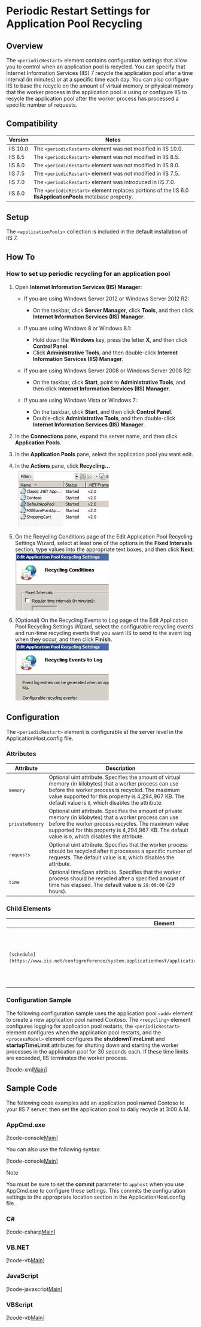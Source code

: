 Periodic Restart Settings for Application Pool Recycling <periodicRestart>
====================
<a id="001"></a>
## Overview

The `<periodicRestart>` element contains configuration settings that allow you to control when an application pool is recycled. You can specify that Internet Information Services (IIS) 7 recycle the application pool after a time interval (in minutes) or at a specific time each day. You can also configure IIS to base the recycle on the amount of virtual memory or physical memory that the worker process in the application pool is using or configure IIS to recycle the application pool after the worker process has processed a specific number of requests.

<a id="002"></a>
## Compatibility

| Version | Notes |
| --- | --- |
| IIS 10.0 | The `<periodicRestart>` element was not modified in IIS 10.0. |
| IIS 8.5 | The `<periodicRestart>` element was not modified in IIS 8.5. |
| IIS 8.0 | The `<periodicRestart>` element was not modified in IIS 8.0. |
| IIS 7.5 | The `<periodicRestart>` element was not modified in IIS 7.5. |
| IIS 7.0 | The `<periodicRestart>` element was introduced in IIS 7.0. |
| IIS 6.0 | The `<periodicRestart>` element replaces portions of the IIS 6.0 **IIsApplicationPools** metabase property. |

<a id="003"></a>
## Setup

The `<applicationPools>` collection is included in the default installation of IIS 7.

<a id="004"></a>
## How To

### How to set up periodic recycling for an application pool

1. Open **Internet Information Services (IIS) Manager**: 

    - If you are using Windows Server 2012 or Windows Server 2012 R2: 

        - On the taskbar, click **Server Manager**, click **Tools**, and then click **Internet Information Services (IIS) Manager**.
    - If you are using Windows 8 or Windows 8.1: 

        - Hold down the **Windows** key, press the letter **X**, and then click **Control Panel**.
        - Click **Administrative Tools**, and then double-click **Internet Information Services (IIS) Manager**.
    - If you are using Windows Server 2008 or Windows Server 2008 R2: 

        - On the taskbar, click **Start**, point to **Administrative Tools**, and then click **Internet Information Services (IIS) Manager**.
    - If you are using Windows Vista or Windows 7: 

        - On the taskbar, click **Start**, and then click **Control Panel**.
        - Double-click **Administrative Tools**, and then double-click **Internet Information Services (IIS) Manager**.
2. In the **Connections** pane, expand the server name, and then click **Application Pools**.
3. In the **Application Pools** pane, select the application pool you want edit.
4. In the **Actions** pane, click **Recycling...**   
    [![](index/_static/image2.png)](index/_static/image1.png)
5. On the Recycling Conditions page of the Edit Application Pool Recycling Settings Wizard, select at least one of the options in the **Fixed Intervals** section, type values into the appropriate text boxes, and then click **Next**.  
    [![](index/_static/image4.png)](index/_static/image3.png)
6. (Optional) On the Recycling Events to Log page of the Edit Application Pool Recycling Settings Wizard, select the configurable recycling events and run-time recycling events that you want IIS to send to the event log when they occur, and then click **Finish**.  
    [![](index/_static/image6.png)](index/_static/image5.png)
 
<a id="005"></a>
## Configuration

The `<periodicRestart>` element is configurable at the server level in the ApplicationHost.config file.

### Attributes

| Attribute | Description |
| --- | --- |
| `memory` | Optional uint attribute. Specifies the amount of virtual memory (in kilobytes) that a worker process can use before the worker process is recycled. The maximum value supported for this property is 4,294,967 KB. The default value is `0`, which disables the attribute. |
| `privateMemory` | Optional uint attribute. Specifies the amount of private memory (in kilobytes) that a worker process can use before the worker process recycles. The maximum value supported for this property is 4,294,967 KB. The default value is `0`, which disables the attribute. |
| `requests` | Optional uint attribute. Specifies that the worker process should be recycled after it processes a specific number of requests. The default value is `0`, which disables the attribute. |
| `time` | Optional timeSpan attribute. Specifies that the worker process should be recycled after a specified amount of time has elapsed. The default value is `29:00:00` (29 hours). |

### Child Elements

| Element | Description |
| --- | --- |
| `[schedule](https://www.iis.net/configreference/system.applicationhost/applicationpools/add/recycling/periodicrestart/schedule)` | Optional element. Specifies the scheduling of periodic restarts of application pools. |

### Configuration Sample

The following configuration sample uses the application pool `<add>` element to create a new application pool named Contoso. The `<recycling>` element configures logging for application pool restarts, the `<periodicRestart>` element configures when the application pool restarts, and the `<processModel>` element configures the **shutdownTimeLimit** and **startupTimeLimit** attributes for shutting down and starting the worker processes in the application pool for 30 seconds each. If these time limits are exceeded, IIS terminates the worker process.

[!code-xml[Main](index/samples/sample1.xml)]

<a id="006"></a>
## Sample Code

The following code examples add an application pool named Contoso to your IIS 7 server, then set the application pool to daily recycle at 3:00 A.M.

### AppCmd.exe

[!code-console[Main](index/samples/sample2.cmd)]

You can also use the following syntax:

[!code-console[Main](index/samples/sample3.cmd)]

> [!NOTE]
> You must be sure to set the **commit** parameter to `apphost` when you use AppCmd.exe to configure these settings. This commits the configuration settings to the appropriate location section in the ApplicationHost.config file.

### C#

[!code-csharp[Main](index/samples/sample4.cs)]

### VB.NET

[!code-vb[Main](index/samples/sample5.vb)]

### JavaScript

[!code-javascript[Main](index/samples/sample6.js)]

### VBScript

[!code-vb[Main](index/samples/sample7.vb)]